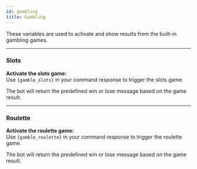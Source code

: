 ```yaml
---
id: gambling
title: Gambling
---
```


These variables are used to activate and show results from the built-in gambling games.

---

### Slots

**Activate the slots game:**  
Use `{gamble_slots}` in your command response to trigger the slots game.

The bot will return the predefined win or lose message based on the game result.

---

### Roulette

**Activate the roulette game:**  
Use `{gamble_roulette}` in your command response to trigger the roulette game.

The bot will return the predefined win or lose message based on the game result.
